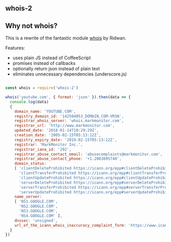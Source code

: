 ## whois-2

## Why not whois?

This is a rewrite of the fantastic module [whois](https://www.npmjs.com/package/whois) by Ridwan. 

Features:

- uses plain JS instead of CoffeeScript
- promises instead of callbacks
- optionally return json instead of plain text
- eliminates unnecessary dependencies (underscore.js)

```js

const whois = require('whois-2')

whois('youtube.com', { format: 'json' }).then(data => {
  console.log(data)
  { 
    domain_name: 'YOUTUBE.COM',
    registry_domain_id: '142504053_DOMAIN_COM-VRSN',
    registrar_whois_server: 'whois.markmonitor.com',
    registrar_url: 'http://www.markmonitor.com',
    updated_date: '2018-01-14T10:29:29Z',
    creation_date: '2005-02-15T05:13:12Z',
    registry_expiry_date: '2019-02-15T05:13:12Z',
    registrar: 'MarkMonitor Inc.',
    registrar_iana_id: '292',
    registrar_abuse_contact_email: 'abusecomplaints@markmonitor.com',
    registrar_abuse_contact_phone: '+1.2083895740',
    domain_status:
    [ 'clientDeleteProhibited https://icann.org/epp#clientDeleteProhibited',
      'clientTransferProhibited https://icann.org/epp#clientTransferProhibited',
      'clientUpdateProhibited https://icann.org/epp#clientUpdateProhibited',
      'serverDeleteProhibited https://icann.org/epp#serverDeleteProhibited',
      'serverTransferProhibited https://icann.org/epp#serverTransferProhibited',
      'serverUpdateProhibited https://icann.org/epp#serverUpdateProhibited' ],
    name_server:
    [ 'NS1.GOOGLE.COM',
      'NS2.GOOGLE.COM',
      'NS3.GOOGLE.COM',
      'NS4.GOOGLE.COM' ],
    dnssec: 'unsigned',
    url_of_the_icann_whois_inaccuracy_complaint_form: 'https://www.icann.org/wicf/'
  }
})

```